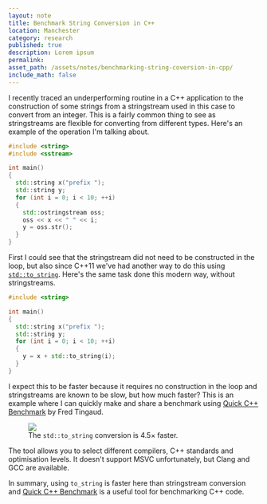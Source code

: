 ```yaml
---
layout: note
title: Benchmark String Conversion in C++
location: Manchester
category: research
published: true
description: Lorem ipsum
permalink:
asset_path: /assets/notes/benchmarking-string-coversion-in-cpp/
include_math: false
---
```


I recently traced an underperforming routine in a C++ application to the
construction of some strings from a stringstream used in this case to convert
from an integer. This is a fairly common thing to see as stringstreams are
flexible for converting from different types. Here's an example of the operation
I'm talking about.

```cpp
#include <string>
#include <sstream>

int main()
{
  std::string x("prefix ");
  std::string y;
  for (int i = 0; i < 10; ++i)
  {
    std::ostringstream oss;
    oss << x << " " << i;
    y = oss.str();
  }
}
```

First I could see that the stringstream did not need to be constructed in the
loop, but also since C++11 we've had another way to do this using
[`std::to_string`][tostr]. Here's the same task done this modern way, without
stringstreams.

```cpp
#include <string>

int main()
{
  std::string x("prefix ");
  std::string y;
  for (int i = 0; i < 10; ++i)
  {
    y = x + std::to_string(i);
  }
}
```
I expect this to be faster because it requires no construction in the loop and
stringstreams are known to be slow, but how much faster? This is an example
where I can quickly make and share a benchmark using [Quick C++
Benchmark][quickbench] by Fred Tingaud.

<figure>
<a href="http://quick-bench.com/QJoZTFsTxiP3I-1tOkVC4SzNsqU">
<img class="text" 
    src="{{ page.asset_path }}QJoZTFsTxiP3I-1tOkVC4SzNsqU.png" />
</a>
<figcaption>The <code>std::to_string</code> conversion is 4.5&times; faster.
</figcaption>
</figure>

The tool allows you to select different compilers, C++ standards and
optimisation levels. It doesn't support MSVC unfortunately, but Clang and
GCC are available.

In summary, using `to_string` is faster here than stringstream conversion and
[Quick C++ Benchmark][quickbench] is a useful tool for benchmarking C++ code.

[tostr]: https://en.cppreference.com/w/cpp/string/basic_string/to_string
[quickbench]: http://quick-bench.com/QJoZTFsTxiP3I-1tOkVC4SzNsqU
